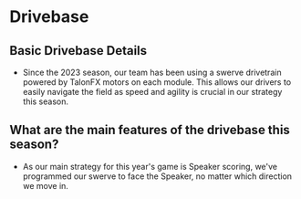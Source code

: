 # Drivebase

## Basic Drivebase Details
* Since the 2023 season, our team has been using a swerve drivetrain powered by TalonFX motors on each module. This allows our drivers to easily navigate the field as speed and agility is crucial in our strategy this season.

## What are the main features of the drivebase this season?
* As our main strategy for this year's game is Speaker scoring, we've programmed our swerve to face the Speaker, no matter which direction we move in. 
